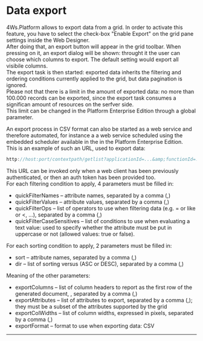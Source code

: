# Data export

4Ws.Platform allows to export data from a grid. In order to activate this feature, you have to select the check-box "Enable Export" on the grid pane settings inside the Web Designer.  
After doing that, an export button will appear in the grid toolbar. When pressing on it, an export dialog will be shown: throught it the user can choose which columns to export. The default setting would export all visibile columns.  
The export task is then started: exported data inherits the filtering and ordering conditions currently applied to the grid, but data pagination is ignored.  
Please not that there is a limit in the amount of exported data: no more than 100.000 records can be exported, since the export task consumes a significan amount of resources on the serfver side.  
This limit can be changed in the Platform Enterprise Edition through a global parameter.

An export process in CSV format can also be started as a web service and therefore automated, for instance a a web service scheduled using the embedded scheduler available in the in the Platform Enterprise Edition.  
This is an example of such an URL, used to export data:

```js
http://host:port/contextpath/getlist?applicationId=...&amp;functionId=...&amp;compId=...&amp;panelId=...&amp;quickFilterNames=...,&amp;quickFilterValues=...,&amp;quickFilterOps=....,&amp;quickFilterCaseSensitives=...,&amp;sort=&amp;dir=&amp;exportColumns=...&amp;exportAttributes=...&amp;exportColWidths=...&amp;exportFormat=CSV&amp;title=...&amp;directExport=true
```

This URL can be invoked only when a web client has been previously authenticated, or then an auth token has been provided too.  
For each filtering condition to apply, 4 parameters must be filled in:

* quickFilterNames – attribute names, separated by a comma \(,\)
* quickFilterValues – attribute values, separated by a comma \(,\)
* quickFilterOps – list of operators to use when filtering data \(e.g. = or like or &lt;, …\), separated by a comma \(,\)
* quickFilterCaseSensitives – list of conditions to use when evaluating a text value: used to specify whether the attribute must be put in uppercase or not \(allowed values: true or false\).

For each sorting condition to apply, 2 parameters must be filled in:

* sort – attribute names, separated by a comma \(,\)
* dir – list of sorting versus \(ASC or DESC\), separated by a comma \(,\)

Meaning of the other parameters:

* exportColumns – list of column headers to report as the first row of the generated document, , separated by a comma \(,\)
* exportAttributes – list of attributes to export, separated by a comma \(,\); they must be a subset of the attributes supported by the grid
* exportColWidths – list of column widths, expressed in pixels, separated by a comma \(,\)
* exportFormat – format to use when exporting data: CSV

---



